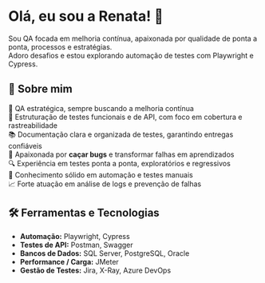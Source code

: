 # Olá, eu sou a Renata! 👋

Sou QA focada em melhoria contínua, apaixonada por qualidade de ponta a ponta, processos e estratégias.  
Adoro desafios e estou explorando automação de testes com Playwright e Cypress.



## 📝 Sobre mim
🎯 QA estratégica, sempre buscando a melhoria contínua  
🧩 Estruturação de testes funcionais e de API, com foco em cobertura e rastreabilidade  
📚 Documentação clara e organizada de testes, garantindo entregas confiáveis  
🐞 Apaixonada por **caçar bugs** e transformar falhas em aprendizados  
🔍 Experiência em testes ponta a ponta, exploratórios e regressivos  
🧪 Conhecimento sólido em automação e testes manuais  
📈 Forte atuação em análise de logs e prevenção de falhas  



## 🛠️ Ferramentas e Tecnologias
- **Automação:** Playwright, Cypress  
- **Testes de API:** Postman, Swagger  
- **Bancos de Dados:** SQL Server, PostgreSQL, Oracle  
- **Performance / Carga:** JMeter  
- **Gestão de Testes:** Jira, X-Ray, Azure DevOps  




